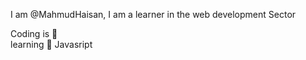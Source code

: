 I am @MahmudHaisan, I am a learner in the web development Sector

  Coding is 🧡
  <br>
  learning 🌱 Javasript
  
  
 
